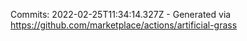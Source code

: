 Commits: 2022-02-25T11:34:14.327Z - Generated via https://github.com/marketplace/actions/artificial-grass
<br>
